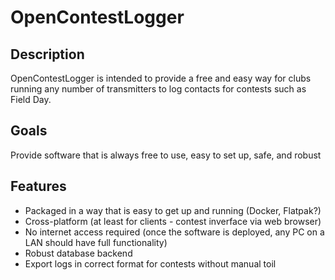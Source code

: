 # OpenContestLogger

## Description
OpenContestLogger is intended to provide a free and easy way for clubs running any number of transmitters to log contacts for contests such as Field Day.

## Goals
Provide software that is always free to use, easy to set up, safe, and robust

## Features
* Packaged in a way that is easy to get up and running (Docker, Flatpak?)
* Cross-platform (at least for clients - contest inverface via web browser)
* No internet access required (once the software is deployed, any PC on a LAN should have full functionality)
* Robust database backend
* Export logs in correct format for contests without manual toil
